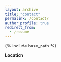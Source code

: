 ```yaml
---
layout: archive
title: "contact"
permalink: /contact/
author_profile: true
redirect_from:
  - /resume
---
```


{% include base_path %}

**Location**

